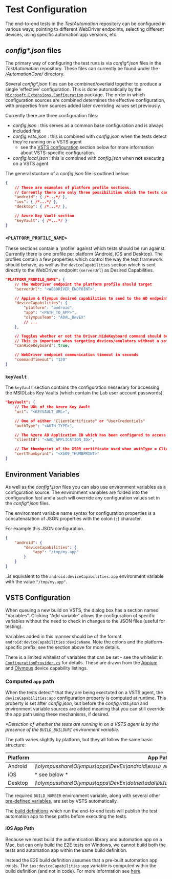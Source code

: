 # Test Configuration

The end-to-end tests in the _TestAutomation_ repository can be configured in various ways; pointing to different WebDriver endpoints,
selecting different devices, using specific automation app versions, etc.

## _config*.json_ files

The primary way of configuring the test runs is via _config*.json_ files in the _TestAutomation_ repository. These files can currently be found
under the _/AutomationCore/_ directory.

Several _config*.json_ files can be combined/overlaid together to produce a single 'effective' configuration.
This is done automatically by the [`Microsoft.Extensions.Configuration`](https://docs.microsoft.com/en-us/aspnet/core/fundamentals/configuration) package.
The order in which configuration sources are combined determines the effective configuration, with properties from sources added later overriding values set previously.

Currently there are three configuration files:

- _config.json_ : this serves as a common base configuration and is always included first
- _config.vsts.json_ : this is combined with _config.json_ when the tests detect they're running on a VSTS agent
  - see the [VSTS configuration](#vsts-configuration) section below for more information about VSTS-specific configuration.
- _config.local.json_ : this is combined with _config.json_ when **not** executing on a VSTS agent

The general stucture of a _config.json_ file is outlined below:

```json
{
    // These are examples of platform profile sections.
    // Currently there are only three possibilities which the tests can choose from: Android, iOS, and Desktop.
    "android": { /*...*/ },
    "ios": { /*...*/ },
    "desktop": { /*...*/ },

    // Azure Key Vault section
    "keyVault": { /*...*/ }
}
```

### `<PLATFORM_PROFILE_NAME>`

These sections contain a 'profile' against which tests should be run against. Currently there is one profile per platform (Android, iOS and Desktop).
The profiles contain a few properties which control the way the test framework should behave, as well as the `deviceCapabilities` section which is sent directly
to the WebDriver endpoint (`serverUrl`) as Desired Capabilities.

```json
"PLATFORM_PROFILE_NAME": {
    // The WebDriver endpoint the platform profile should target
    "serverUrl": "<WEBDRIVER_ENDPOINT>",

    // Appium & Olympus desired capabilities to send to the WD endpoint
    "deviceCapabilities": {
        "platform": "android",
        "app": "<PATH_TO_APP>",
        "olympusTeam": "ADAL_DevEX"
        // ...
    },

    // Toggles whether or not the Driver.HideKeyboard command should be ignored.
    // This is important when targeting devices/emulators without a soft-keyboard.
    "canHideKeyboard": true,

    // WebDriver endpoint communication timeout in seconds
    "commandTimeout": "120"
}
```

### `keyVault`

The `keyVault` section contains the configuration nessesary for accessing the MSIDLabs Key Vaults (which contain the Lab user account passwords).

```json
"keyVault": {
    // The URL of the Azure Key Vault
    "url": "<KEYVAULT_URL>",

    // One of either "ClientCertificate" or "UserCredentials"
    "authType": "<AUTH_TYPE>",

    // The Azure AD Application ID which has been configured to access the Key Vault
    "clientId": "<AAD_APPLICATION_ID>",

    // The thumbprint of the X509 certificate used when authType = ClientCertificate
    "certThumbprint": "<X509_THUMBPRINT>"
}
```

## Environment Variables

As well as the _config*.json_ files you can also use environment variables as a configuration source. The environment variables are folded into
the configuration _last_ and a such will override any configuration values set in the _config*.json_ files.

The environment variable name syntax for configuration properties is a concatenatation of JSON properties with the colon (`:`) character.

For example this JSON configuration..

```json
{
    "android": {
        "deviceCapabilities": {
            "app": "/tmp/my.app"
        }
    }
}
```

..is equivalent to the `android:deviceCapabilities:app` environment variable with the value `"/tmp/my.app"`.

## VSTS Configuration

When queuing a new build on VSTS, the dialog box has a section named "Variables". Clicking "Add variable" allows the configuration of specific variables without the need to check in changes to the JSON files (useful for testing).

Variables added in this manner should be of the format: `android:deviceCapabilities:deviceName`. Note the colons and the platform-specific prefix; see the section above for more details.

There is a limited whitelist of variables that can be set - see the whitelist in [`ConfigurationProvider.cs`](https://identitydivision.visualstudio.com/IDDP/_git/TestAutomation?path=%2FAutomationCore%2FConfiguration%2FConfigurationProvider.cs&version=GBmaster) for details. These are drawn from the [Appium](https://github.com/appium/appium/blob/master/docs/en/writing-running-appium/caps.md) and [Olympus](http://sharepoint/sites/bingclients/ARIAClients/_layouts/15/WopiFrame2.aspx?sourcedoc=%7Be49d0fb2-df5e-4448-a7ef-6e32c065520e%7D&action=edit&wd=target%28%2FDesired%20Capabilities%20Cheat-sheet%7C2a8a2807-e564-48ad-b0ea-e6c22b267d21%2F%29) device capability listings.

### Computed `app` path

When the tests detect* that they are being exectuted on a VSTS agent, the `deviceCapabilities:app` configuration property is computed at runtime.
This property is set after _config.json_, but before the _config.vsts.json_ and environment variable sources are added meaning that you can still override
the app path using these mechanisms, if desired.

_*Detection of whether the tests are running in on a VSTS agent is by the presence of the `BUILD_BUILDURI` environment variable._

The path varies slightly by platform, but they all follow the same basic structure:

Platform|App Path
--------|--------
Android |_\\\\olympusshare\\Olympus\\apps\\DevEx\\android\\`BUILD_NUMBER`\\apk\\automationtestapp-debug.apk_
iOS     | \* see below \*
Desktop |_\\\\olympusshare\\Olympus\\apps\\DevEx\\dotnet\\adal\\`BUILD_NUMBER`\\adalApp\\WinFormsAutomationApp.exe_

The required `BUILD_NUMBER` environment variable, along with several other [pre-defined variables](https://www.visualstudio.com/en-us/docs/build/define/variables#predefined-variables), are set by VSTS automatically.

The [build definitions](builddefinitions.md) which run the end-to-end tests will publish the test automation app to these paths before executing the tests.

#### iOS App Path

Because we must build the authentication library and automation app on a Mac, but can only build the E2E tests on Windows, we cannot build both the tests and automation app within the same build definition.

Instead the E2E build definition assumes that a pre-built automation app exists. The `ios:deviceCapabilities:app` variable is computed within the build definition (and not in code). For more information see [here](builddefinitions.md).

